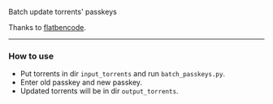 Batch update torrents' passkeys

Thanks to [flatbencode](https://github.com/acatton/flatbencode).

---

### How to use

* Put torrents in dir `input_torrents` and run `batch_passkeys.py`.
* Enter old passkey and new passkey.
* Updated torrents will be in dir `output_torrents`. 
